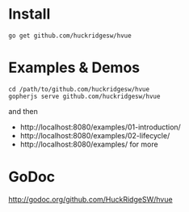 Install
=======

`go get github.com/huckridgesw/hvue`

Examples & Demos
================

```
cd /path/to/github.com/huckridgesw/hvue
gopherjs serve github.com/huckridgesw/hvue
```
and then
- http://localhost:8080/examples/01-introduction/
- http://localhost:8080/examples/02-lifecycle/
- http://localhost:8080/examples/ for more

GoDoc
=====

http://godoc.org/github.com/HuckRidgeSW/hvue
